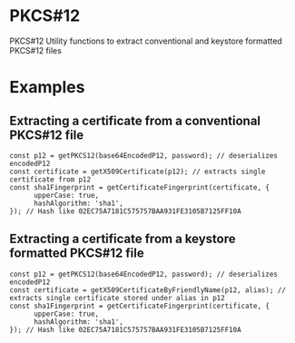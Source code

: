 # PKCS#12

PKCS#12 Utility functions to extract conventional and keystore formatted PKCS#12 files

# Examples

## Extracting a certificate from a conventional PKCS#12 file

```
const p12 = getPKCS12(base64EncodedP12, password); // deserializes encodedP12
const certificate = getX509Certificate(p12); // extracts single certificate from p12
const sha1Fingerprint = getCertificateFingerprint(certificate, {
      upperCase: true,
      hashAlgorithm: 'sha1',
}); // Hash like 02EC75A7181C575757BAA931FE3105B7125FF10A
```

## Extracting a certificate from a keystore formatted PKCS#12 file

```
const p12 = getPKCS12(base64EncodedP12, password); // deserializes encodedP12
const certificate = getX509CertificateByFriendlyName(p12, alias); // extracts single certificate stored under alias in p12
const sha1Fingerprint = getCertificateFingerprint(certificate, {
      upperCase: true,
      hashAlgorithm: 'sha1',
}); // Hash like 02EC75A7181C575757BAA931FE3105B7125FF10A
```
